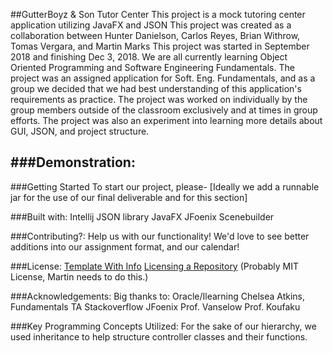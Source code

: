 ##GutterBoyz & Son Tutor Center
This project is a mock tutoring center application utilizing JavaFX and JSON
This project was created as a collaboration between Hunter Danielson, Carlos Reyes, Brian Withrow, Tomas Vergara, and Martin Marks
This project was started in September 2018 and finishing Dec 3, 2018. We are all currently learning Object Oriented Programming and Software Engineering Fundamentals.
The project was an assigned application for Soft. Eng. Fundamentals, and as a group we decided that we had best understanding of this application's requirements as practice.
The project was worked on individually by the group members outside of the classroom exclusively and at times in group efforts.
The project was also an experiment into learning more details about GUI, JSON, and project structure.

###Demonstration:
-----

###Getting Started
To start our project, please-
[Ideally we add a runnable jar for the use of our final deliverable and for this section]

###Built with:
Intellij
JSON library
JavaFX
JFoenix
Scenebuilder

###Contributing?:
Help us with our functionality! We'd love to see better additions into our assignment format, and our calendar!

###License:
[Template With Info](https://github.com/PV-COP/PV-README-TEMPLATE/blob/master/TemplateWithInfo.md)
[Licensing a Repository](https://help.github.com/articles/licensing-a-repository/)
(Probably MIT License, Martin needs to do this.)

###Acknowledgements:
Big thanks to:
Oracle/Ilearning
Chelsea Atkins, Fundamentals TA
Stackoverflow
JFoenix
Prof. Vanselow
Prof. Koufaku

###Key Programming Concepts Utilized:
For the sake of our hierarchy, we used inheritance to help structure controller classes and their functions.
